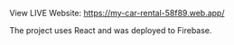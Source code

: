 
View LIVE Website: https://my-car-rental-58f89.web.app/

The project uses React and was deployed to Firebase.
